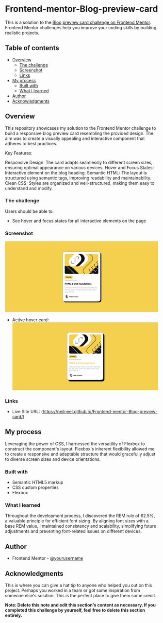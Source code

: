 # Frontend-mentor-Blog-preview-card

This is a solution to the [Blog preview card challenge on Frontend Mentor](https://www.frontendmentor.io/challenges/blog-preview-card-ckPaj01IcS). Frontend Mentor challenges help you improve your coding skills by building realistic projects.

## Table of contents

- [Overview](#overview)
  - [The challenge](#the-challenge)
  - [Screenshot](#screenshot)
  - [Links](#links)
- [My process](#my-process)
  - [Built with](#built-with)
  - [What I learned](#what-i-learned)
- [Author](#author)
- [Acknowledgments](#acknowledgments)

## Overview

This repository showcases my solution to the Frontend Mentor challenge to build a responsive blog preview card resembling the provided design. The aim was to create a visually appealing and interactive component that adheres to best practices.

Key Features:

Responsive Design: The card adapts seamlessly to different screen sizes, ensuring optimal appearance on various devices.
Hover and Focus States: Interactive element on the blog heading.
Semantic HTML: The layout is structured using semantic tags, improving readability and maintainability.
Clean CSS: Styles are organized and well-structured, making them easy to understand and modify.

### The challenge

Users should be able to:

- See hover and focus states for all interactive elements on the page

### Screenshot

![](./design/my-solution-web-view.png)

- Active hover card:
  ![](./design/my-solution-web-view-active.png)

### Links

- Live Site URL: (https://neilneel.github.io/Frontend-mentor-Blog-preview-card/)

## My process

Leveraging the power of CSS, I harnessed the versatility of Flexbox to construct the component's layout. Flexbox's inherent flexibility allowed me to create a responsive and adaptable structure that would gracefully adjust to diverse screen sizes and device orientations.

### Built with

- Semantic HTML5 markup
- CSS custom properties
- Flexbox

### What I learned

Throughout the development process, I discovered the REM rule of 62.5%, a valuable principle for efficient font sizing. By aligning font sizes with a base REM value, I maintained consistency and scalability, simplifying future adjustments and preventing font-related issues on different devices.

## Author

- Frontend Mentor - [@yourusername](https://www.frontendmentor.io/profile/NeilNeel)

## Acknowledgments

This is where you can give a hat tip to anyone who helped you out on this project. Perhaps you worked in a team or got some inspiration from someone else's solution. This is the perfect place to give them some credit.

**Note: Delete this note and edit this section's content as necessary. If you completed this challenge by yourself, feel free to delete this section entirely.**
